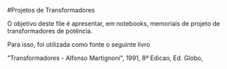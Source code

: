 #Projetos de Transformadores

O objetivo deste file é apresentar, em notebooks, memoriais de projeto de transformadores de potência.

Para isso, foi utilizada como fonte o seguinte livro

"Transformadores - Alfonso Martignoni", 1991, 8ª Edicao, Ed. Globo,
